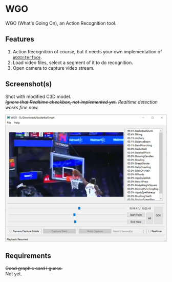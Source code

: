 WGO
==========
WGO (What's Going On), an Action Recognition tool.

Features
-----

1. Action Recognition of course, but it needs your own implementation of [`WGOInterface`](wgo_interface.py).
2. Load video files, select a segment of it to do recognition.
3. Open camera to capture video stream.

Screenshot(s)
-----
Shot with modified C3D model.  
*~~Ignore that Realtime checkbox, not implemented yet.~~ Realtime detection works fine now.*

![](docs/images/Snipaste_2023-05-29_11-05-43.png)

Requirements
-----
~~Good graphic card I guess.~~  
Not yet.